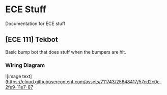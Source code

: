 # ECE Stuff
Documentation for ECE stuff

## [ECE 111] Tekbot
Basic bump bot that does stuff when the bumpers are hit.

### Wiring Diagram
![image text](https://cloud.githubusercontent.com/assets/711743/25648417/57cd2c0c-2fe9-11e7-87
